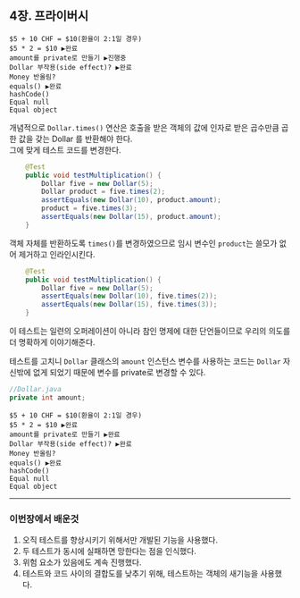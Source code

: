 ## 4장. 프라이버시

```
$5 + 10 CHF = $10(환율이 2:1일 경우)
$5 * 2 = $10 ▶완료
amount를 private로 만들기 ▶진행중
Dollar 부작용(side effect)? ▶완료
Money 반올림?
equals() ▶완료
hashCode()
Equal null
Equal object
```

개념적으로 `Dollar.times()` 연산은 호출을 받은 객체의 값에 인자로 받은 곱수만큼 곱한 값을 갖는 Dollar 를 반환해야 한다.  
그에 맞게 테스트 코드를 변경한다.

```java
    @Test
    public void testMultiplication() {
        Dollar five = new Dollar(5);
        Dollar product = five.times(2);
        assertEquals(new Dollar(10), product.amount);
        product = five.times(3);
        assertEquals(new Dollar(15), product.amount);
    }
```

객체 자체를 반환하도록 `times()`를 변경하였으므로 임시 변수인 `product`는 쓸모가 없어 제거하고 인라인시킨다.

```java
    @Test
    public void testMultiplication() {
        Dollar five = new Dollar(5);
        assertEquals(new Dollar(10), five.times(2));
        assertEquals(new Dollar(15), five.times(3));
    }
```

이 테스트는 일련의 오퍼레이션이 아니라 참인 명제에 대한 단언들이므로 우리의 의도를 더 명확하게 이야기해준다.

테스트를 고치니 `Dollar` 클래스의 `amount` 인스턴스 변수를 사용하는 코드는 `Dollar` 자신밖에 없게 되었기 때문에 변수를 private로 변경할 수 있다.

```java
//Dollar.java
private int amount;
```

```
$5 + 10 CHF = $10(환율이 2:1일 경우)
$5 * 2 = $10 ▶완료
amount를 private로 만들기 ▶완료
Dollar 부작용(side effect)? ▶완료
Money 반올림?
equals() ▶완료
hashCode()
Equal null
Equal object
```

---

### 이번장에서 배운것

1. 오직 테스트를 향상시키기 위해서만 개발된 기능을 사용했다.
2. 두 테스트가 동시에 실패하면 망한다는 점을 인식했다.
3. 위험 요소가 있음에도 계속 진행했다.
4. 테스트와 코드 사이의 결합도를 낮추기 위해, 테스트하는 객체의 새기능을 사용했다.
